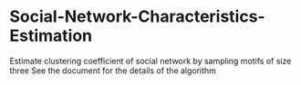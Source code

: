 # Social-Network-Characteristics-Estimation
Estimate clustering coefficient of social network by sampling motifs of size three
See the document for the details of the algorithm
